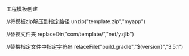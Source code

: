 工程模板创建

//将模板zip解压到指定路径
unzip("template.zip","myapp")

//替换文件夹
replaceDir("com/template/","net/yzjlb")

//替换指定文件中指定字符串
relaceFile("build.gradle","${version}","3.5.1")

